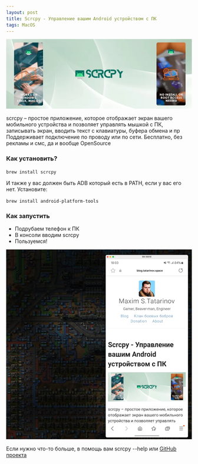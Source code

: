 ```yaml
---
layout: post
title: Scrcpy - Управление вашим Android устройством с ПК
tags: MacOS
---
```

![](https://raw.githubusercontent.com/tatarinovms/tatarinovms.github.io/master/images/posts/Scrcpy/logo.webp)

​scrcpy – простое приложение, которое отображает экран вашего мобильного устройства и позволяет управлять мышкой с ПК, записывать экран, вводить текст с клавиатуры, буфера обмена и пр
Поддерживает подключение по проводу или по сети. 
Бесплатно, без рекламы и смс, да и вообще OpenSource

### Как установить? 

`brew install scrcpy`

И также у вас должен быть ADB который есть в PATH, если у вас его нет. Установите:

`brew install android-platform-tools`

### Как запустить

- Подрубаем телефон к ПК
- В консоли вводим scrcpy
- Пользуемся!

![](https://raw.githubusercontent.com/tatarinovms/tatarinovms.github.io/master/images/posts/Scrcpy/1.webp)

Если нужно что-то больше, в помощь вам scrcpy --help или [GitHub проекта](https://github.com/Genymobile/scrcpy)


